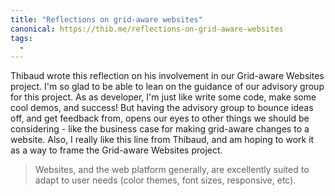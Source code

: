 ```yaml
---
title: "Reflections on grid-aware websites"
canonical: https://thib.me/reflections-on-grid-aware-websites
tags:
  -
---
```


Thibaud wrote this reflection on his involvement in our Grid-aware Websites project. I'm so glad to be able to lean on the guidance of our advisory group for this project. As as developer, I'm just like write some code, make some cool demos, and success! But having the advisory group to bounce ideas off, and get feedback from, opens our eyes to other things we should be considering - like the business case for making grid-aware changes to a website. Also, I really like this line from Thibaud, and am hoping to work it as a way to frame the Grid-aware Websites project.

> Websites, and the web platform generally, are excellently suited to adapt to user needs (color themes, font sizes, responsive, etc).
